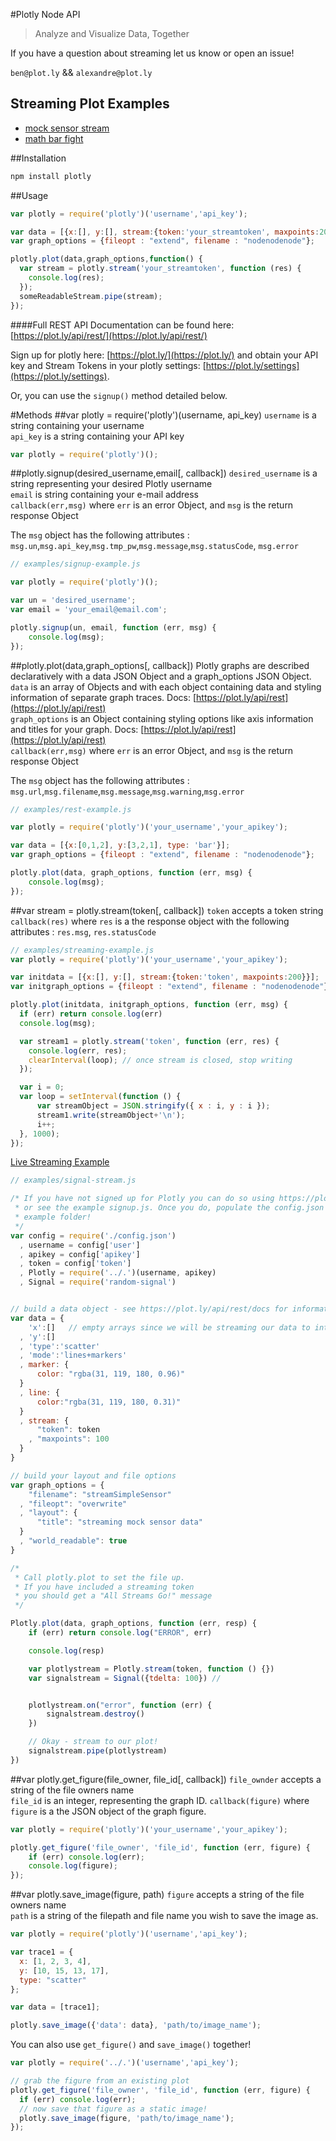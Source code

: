 #Plotly Node API
> Analyze and Visualize Data, Together		
	
	
If you have a question about streaming let us know or open an issue!	

`ben@plot.ly` && `alexandre@plot.ly`

## Streaming Plot Examples
- [mock sensor stream](http://plot.ly/~streaming-demos/6/)
- [math bar fight](http://plot.ly/~streaming-demos/44/)

##Installation
```javascript
npm install plotly
```

##Usage
```javascript
var plotly = require('plotly')('username','api_key');

var data = [{x:[], y:[], stream:{token:'your_streamtoken', maxpoints:200}}];
var graph_options = {fileopt : "extend", filename : "nodenodenode"};

plotly.plot(data,graph_options,function() {
  var stream = plotly.stream('your_streamtoken', function (res) {
    console.log(res);
  });
  someReadableStream.pipe(stream);
});
```

####Full REST API Documentation can be found here: [https://plot.ly/api/rest/](https://plot.ly/api/rest/)

Sign up for plotly here: [https://plot.ly/](https://plot.ly/) and obtain your API key and Stream Tokens in your plotly settings: [https://plot.ly/settings](https://plot.ly/settings). 

Or, you can use the `signup()` method detailed below.

#Methods
##var plotly = require('plotly')(username, api_key)
`username` is a string containing your username    
`api_key` is a string containing your API key   
```javascript
var plotly = require('plotly')();
```

##plotly.signup(desired_username,email[, callback])
`desired_username` is a string representing your desired Plotly username    
`email` is string containing your e-mail address    
`callback(err,msg)` where `err` is an error Object, and `msg` is the return response Object	 
	
The `msg` object has the following attributes : `msg.un`,`msg.api_key`,`msg.tmp_pw`,`msg.message`,`msg.statusCode`, `msg.error`	

```javascript
// examples/signup-example.js

var plotly = require('plotly')();

var un = 'desired_username';
var email = 'your_email@email.com';

plotly.signup(un, email, function (err, msg) {
	console.log(msg);
});
```

##plotly.plot(data,graph_options[, callback])
Plotly graphs are described declaratively with a data JSON Object and a graph_options JSON Object. 
`data` is an array of Objects and with each object containing data and styling information of separate graph traces. Docs: [https://plot.ly/api/rest](https://plot.ly/api/rest)  
`graph_options` is an Object containing styling options like axis information and titles for your graph. Docs: [https://plot.ly/api/rest](https://plot.ly/api/rest)  
`callback(err,msg)` where `err` is an error Object, and `msg` is the return response Object	

The `msg` object has the following attributes : `msg.url`,`msg.filename`,`msg.message`,`msg.warning`,`msg.error`	
```javascript
// examples/rest-example.js

var plotly = require('plotly')('your_username','your_apikey');

var data = [{x:[0,1,2], y:[3,2,1], type: 'bar'}];
var graph_options = {fileopt : "extend", filename : "nodenodenode"};

plotly.plot(data, graph_options, function (err, msg) {
	console.log(msg);
});
```
##var stream = plotly.stream(token[, callback])
`token` accepts a token string   
`callback(res)` where `res` is a the response object with the following attributes : `res.msg`, `res.statusCode`

```javascript
// examples/streaming-example.js
var plotly = require('plotly')('your_username','your_apikey');

var initdata = [{x:[], y:[], stream:{token:'token', maxpoints:200}}];
var initgraph_options = {fileopt : "extend", filename : "nodenodenode"};

plotly.plot(initdata, initgraph_options, function (err, msg) {
  if (err) return console.log(err)
  console.log(msg);

  var stream1 = plotly.stream('token', function (err, res) {
    console.log(err, res);
    clearInterval(loop); // once stream is closed, stop writing
  });

  var i = 0;
  var loop = setInterval(function () {
      var streamObject = JSON.stringify({ x : i, y : i });
      stream1.write(streamObject+'\n');
      i++;
  }, 1000);
});
```

[Live Streaming Example](https://plot.ly/~Streaming-Demos/6/)
```javascript
// examples/signal-stream.js

/* If you have not signed up for Plotly you can do so using https://plot.ly
 * or see the example signup.js. Once you do, populate the config.json in this
 * example folder!
 */
var config = require('./config.json')
  , username = config['user']
  , apikey = config['apikey']
  , token = config['token']
  , Plotly = require('../.')(username, apikey)
  , Signal = require('random-signal')


// build a data object - see https://plot.ly/api/rest/docs for information
var data = {
    'x':[]   // empty arrays since we will be streaming our data to into these arrays
  , 'y':[]
  , 'type':'scatter'
  , 'mode':'lines+markers'
  , marker: {
      color: "rgba(31, 119, 180, 0.96)"
  }
  , line: {
      color:"rgba(31, 119, 180, 0.31)"
  }
  , stream: {
      "token": token
    , "maxpoints": 100
  }
}

// build your layout and file options
var graph_options = {
    "filename": "streamSimpleSensor"
  , "fileopt": "overwrite"
  , "layout": {
      "title": "streaming mock sensor data"
  }
  , "world_readable": true
}

/*
 * Call plotly.plot to set the file up.
 * If you have included a streaming token
 * you should get a "All Streams Go!" message
 */

Plotly.plot(data, graph_options, function (err, resp) {
    if (err) return console.log("ERROR", err)

    console.log(resp)

    var plotlystream = Plotly.stream(token, function () {})
    var signalstream = Signal({tdelta: 100}) // 


    plotlystream.on("error", function (err) {
        signalstream.destroy()
    })

    // Okay - stream to our plot!
    signalstream.pipe(plotlystream)
})
```


##var plotly.get_figure(file_owner, file_id[, callback])
`file_ownder` accepts a string of the file owners name   
`file_id` is an integer, representing the graph ID.
`callback(figure)` where `figure` is a the JSON object of the graph figure.

```javascript
var plotly = require('plotly')('your_username','your_apikey');

plotly.get_figure('file_owner', 'file_id', function (err, figure) {
    if (err) console.log(err);
    console.log(figure);
});
```

##var plotly.save_image(figure, path)
`figure` accepts a string of the file owners name   
`path` is a string of the filepath and file name you wish to save the image as.

```javascript
var plotly = require('plotly')('username','api_key');

var trace1 = {
  x: [1, 2, 3, 4], 
  y: [10, 15, 13, 17], 
  type: "scatter"
};

var data = [trace1];

plotly.save_image({'data': data}, 'path/to/image_name');
```


You can also use `get_figure()` and `save_image()` together! 
```javascript
var plotly = require('../.')('username','api_key');

// grab the figure from an existing plot
plotly.get_figure('file_owner', 'file_id', function (err, figure) {
  if (err) console.log(err);
  // now save that figure as a static image!
  plotly.save_image(figure, 'path/to/image_name');
});
```
